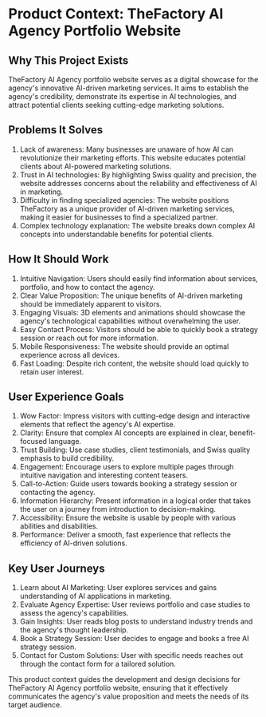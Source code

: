 # Product Context: TheFactory AI Agency Portfolio Website

## Why This Project Exists
TheFactory AI Agency portfolio website serves as a digital showcase for the agency's innovative AI-driven marketing services. It aims to establish the agency's credibility, demonstrate its expertise in AI technologies, and attract potential clients seeking cutting-edge marketing solutions.

## Problems It Solves
1. Lack of awareness: Many businesses are unaware of how AI can revolutionize their marketing efforts. This website educates potential clients about AI-powered marketing solutions.
2. Trust in AI technologies: By highlighting Swiss quality and precision, the website addresses concerns about the reliability and effectiveness of AI in marketing.
3. Difficulty in finding specialized agencies: The website positions TheFactory as a unique provider of AI-driven marketing services, making it easier for businesses to find a specialized partner.
4. Complex technology explanation: The website breaks down complex AI concepts into understandable benefits for potential clients.

## How It Should Work
1. Intuitive Navigation: Users should easily find information about services, portfolio, and how to contact the agency.
2. Clear Value Proposition: The unique benefits of AI-driven marketing should be immediately apparent to visitors.
3. Engaging Visuals: 3D elements and animations should showcase the agency's technological capabilities without overwhelming the user.
4. Easy Contact Process: Visitors should be able to quickly book a strategy session or reach out for more information.
5. Mobile Responsiveness: The website should provide an optimal experience across all devices.
6. Fast Loading: Despite rich content, the website should load quickly to retain user interest.

## User Experience Goals
1. Wow Factor: Impress visitors with cutting-edge design and interactive elements that reflect the agency's AI expertise.
2. Clarity: Ensure that complex AI concepts are explained in clear, benefit-focused language.
3. Trust Building: Use case studies, client testimonials, and Swiss quality emphasis to build credibility.
4. Engagement: Encourage users to explore multiple pages through intuitive navigation and interesting content teasers.
5. Call-to-Action: Guide users towards booking a strategy session or contacting the agency.
6. Information Hierarchy: Present information in a logical order that takes the user on a journey from introduction to decision-making.
7. Accessibility: Ensure the website is usable by people with various abilities and disabilities.
8. Performance: Deliver a smooth, fast experience that reflects the efficiency of AI-driven solutions.

## Key User Journeys
1. Learn about AI Marketing: User explores services and gains understanding of AI applications in marketing.
2. Evaluate Agency Expertise: User reviews portfolio and case studies to assess the agency's capabilities.
3. Gain Insights: User reads blog posts to understand industry trends and the agency's thought leadership.
4. Book a Strategy Session: User decides to engage and books a free AI strategy session.
5. Contact for Custom Solutions: User with specific needs reaches out through the contact form for a tailored solution.

This product context guides the development and design decisions for TheFactory AI Agency portfolio website, ensuring that it effectively communicates the agency's value proposition and meets the needs of its target audience.
